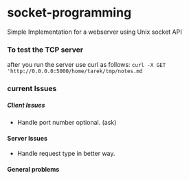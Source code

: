 # socket-programming
Simple Implementation for a webserver using Unix socket API

### To test the TCP server
after you run the server use curl as follows:
``curl -X GET 'http://0.0.0.0:5000/home/tarek/tmp/notes.md``

### current Issues
##### Client Issues

- Handle port number optional. (ask)

#### Server Issues
- Handle request type in better way.

#### General problems